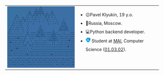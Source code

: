 <table>
  <tr>
    <td style="vertical-align: top; padding-right: 5px">
      <img src="demo.gif" alt="GIF">
    </td>
    <td style="vertical-align: top;">
      <ul style="line-height: 2;">
        <li>😉Pavel Klyukin, 19 y.o.</li>
        <li>📍Russia, Moscow.</li>
        <li>💻Python backend developer.</li>
        <li>
          <img src="mai.png" alt="PNG" style="width: 16px; height: 16px; margin-top: 5px;">
          Student at <a href="https://mai.ru">MAI</a>, Computer Science (<a href="https://institutes.mai.ru/computing/">01.03.02</a>).
        </li>
      </ul>
    </td>
  </tr>
</table>
